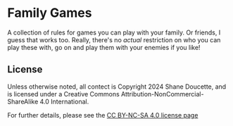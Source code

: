 # Family Games

A collection of rules for games you can play with your family. Or friends, I guess that works too. Really, there's no _actual_ restriction on who you can play these with, go on and play them with your enemies if you like!

## License
Unless otherwise noted, all contect is Copyright 2024 Shane Doucette, and is licensed under a Creative Commons Attribution-NonCommercial-ShareAlike 4.0 International.  

For further details, please see the [CC BY-NC-SA 4.0 license page](https://creativecommons.org/licenses/by-nc-sa/4.0/)  
